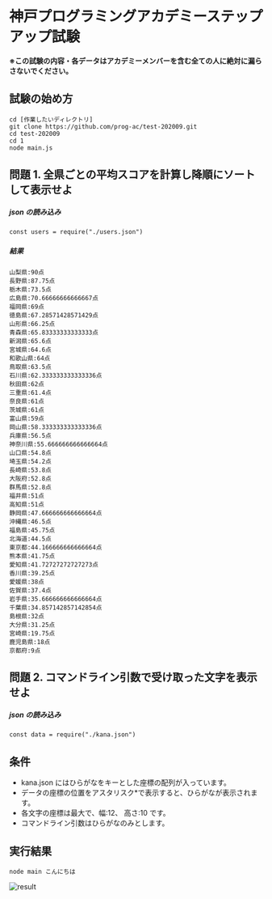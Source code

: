 # 神戸プログラミングアカデミーステップアップ試験

**※この試験の内容・各データはアカデミーメンバーを含む全ての人に絶対に漏らさないでください。**

## 試験の始め方

```
cd [作業したいディレクトリ]
git clone https://github.com/prog-ac/test-202009.git
cd test-202009
cd 1
node main.js
```

## 問題 1. 全県ごとの平均スコアを計算し降順にソートして表示せよ

##### json の読み込み

```
const users = require("./users.json")
```

##### 結果

```
山梨県:90点
長野県:87.75点
栃木県:73.5点
広島県:70.66666666666667点
福岡県:69点
徳島県:67.28571428571429点
山形県:66.25点
青森県:65.83333333333333点
新潟県:65.6点
宮城県:64.6点
和歌山県:64点
鳥取県:63.5点
石川県:62.333333333333336点
秋田県:62点
三重県:61.4点
奈良県:61点
茨城県:61点
富山県:59点
岡山県:58.333333333333336点
兵庫県:56.5点
神奈川県:55.666666666666664点
山口県:54.8点
埼玉県:54.2点
長崎県:53.8点
大阪府:52.8点
群馬県:52.8点
福井県:51点
高知県:51点
静岡県:47.666666666666664点
沖縄県:46.5点
福島県:45.75点
北海道:44.5点
東京都:44.166666666666664点
熊本県:41.75点
愛知県:41.72727272727273点
香川県:39.25点
愛媛県:38点
佐賀県:37.4点
岩手県:35.666666666666664点
千葉県:34.857142857142854点
島根県:32点
大分県:31.25点
宮崎県:19.75点
鹿児島県:18点
京都府:9点
```

## 問題 2. コマンドライン引数で受け取った文字を表示せよ

##### json の読み込み

```
const data = require("./kana.json")
```

## 条件

- kana.json にはひらがなをキーとした座標の配列が入っています。
- データの座標の位置をアスタリスク\*で表示すると、ひらがなが表示されます。
- 各文字の座標は最大で、幅:12、 高さ:10 です。
- コマンドライン引数はひらがなのみとします。

## 実行結果

```
node main こんにちは
```

![result](https://user-images.githubusercontent.com/1633183/92488367-6af14880-f229-11ea-9e1d-682ef91df0f4.png)

